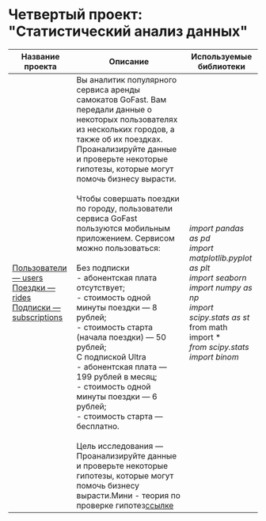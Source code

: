 # Четвертый проект: "Статистический анализ данных"

| Название проекта | Описание | Используемые библиотеки |
|------------------|----------|--------------------------|
| [Пользователи — users](users_go.csv)<br>[Поездки — rides](rides_go.csv)<br>[Подписки — subscriptions](subscriptions_go.csv) | Вы аналитик популярного сервиса аренды самокатов GoFast. Вам передали данные о некоторых пользователях из нескольких городов, а также об их поездках. Проанализируйте данные и проверьте некоторые гипотезы, которые могут помочь бизнесу вырасти.<br><br>Чтобы совершать поездки по городу, пользователи сервиса GoFast пользуются мобильным приложением. Сервисом можно пользоваться:<br><br>Без подписки<br>  - абонентская плата отсутствует;<br>  - стоимость одной минуты поездки — 8 рублей;<br>  - стоимость старта (начала поездки) — 50 рублей;<br>С подпиской Ultra<br>  - абонентская плата — 199 рублей в месяц;<br>  - стоимость одной минуты поездки — 6 рублей;<br>  - стоимость старта — бесплатно.<br><br>Цель исследования — Проанализируйте данные и проверьте некоторые гипотезы, которые могут помочь бизнесу вырасти.Мини - теория по проверке гипотез[ссылке](https://allatambov.github.io/psms/pdf/hypo-test.pdf) | *import pandas as pd* <br> *import matplotlib.pyplot as plt*<br>*import seaborn*<br>*import numpy as np*<br>*import scipy.stats as st*<br>from math import *<br>*from scipy.stats import binom*<br>|
